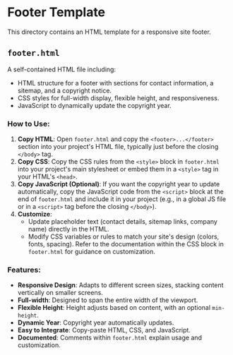 # Footer Template

This directory contains an HTML template for a responsive site footer.

## `footer.html`

A self-contained HTML file including:
- HTML structure for a footer with sections for contact information, a sitemap, and a copyright notice.
- CSS styles for full-width display, flexible height, and responsiveness.
- JavaScript to dynamically update the copyright year.

### How to Use:

1.  **Copy HTML**: Open `footer.html` and copy the `<footer>...</footer>` section into your project's HTML file, typically just before the closing `</body>` tag.
2.  **Copy CSS**: Copy the CSS rules from the `<style>` block in `footer.html` into your project's main stylesheet or embed them in a `<style>` tag in your HTML's `<head>`.
3.  **Copy JavaScript (Optional)**: If you want the copyright year to update automatically, copy the JavaScript code from the `<script>` block at the end of `footer.html` and include it in your project (e.g., in a global JS file or in a `<script>` tag before the closing `</body>`).
4.  **Customize**:
    *   Update placeholder text (contact details, sitemap links, company name) directly in the HTML.
    *   Modify CSS variables or rules to match your site's design (colors, fonts, spacing). Refer to the documentation within the CSS block in `footer.html` for guidance on customization.

### Features:

*   **Responsive Design**: Adapts to different screen sizes, stacking content vertically on smaller screens.
*   **Full-width**: Designed to span the entire width of the viewport.
*   **Flexible Height**: Height adjusts based on content, with an optional `min-height`.
*   **Dynamic Year**: Copyright year automatically updates.
*   **Easy to Integrate**: Copy-paste HTML, CSS, and JavaScript.
*   **Documented**: Comments within `footer.html` explain usage and customization.
